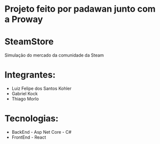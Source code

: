 # Projeto feito por padawan junto com a Proway

# SteamStore
Simulação do mercado da comunidade da Steam

# Integrantes:
  * Luiz Felipe dos Santos Kohler
  * Gabriel Kock
  * Thiago Morlo

# Tecnologias:
  * BackEnd - Asp Net Core - C#
  * FrontEnd - React


